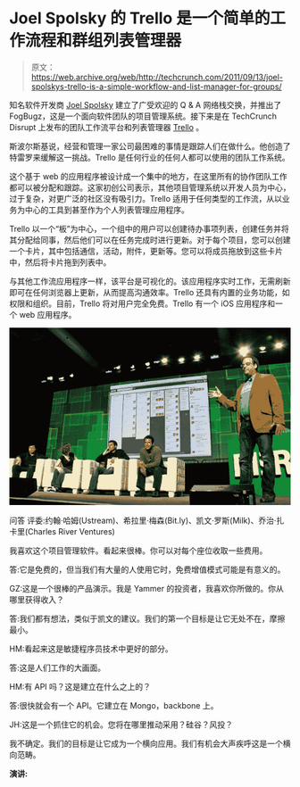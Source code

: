 # Joel Spolsky 的 Trello 是一个简单的工作流程和群组列表管理器

> 原文：<https://web.archive.org/web/http://techcrunch.com/2011/09/13/joel-spolskys-trello-is-a-simple-workflow-and-list-manager-for-groups/>

知名软件开发商 [Joel Spolsky](https://web.archive.org/web/20230205035937/http://www.crunchbase.com/person/joel-spolsky-2) 建立了广受欢迎的 Q & A 网络栈交换，并推出了 FogBugz，这是一个面向软件团队的项目管理系统。接下来是在 TechCrunch Disrupt 上发布的团队工作流平台和列表管理器 [Trello](https://web.archive.org/web/20230205035937/https://trello.com/) 。

斯波尔斯基说，经营和管理一家公司最困难的事情是跟踪人们在做什么。他创造了特雷罗来缓解这一挑战。Trello 是任何行业的任何人都可以使用的团队工作系统。

这个基于 web 的应用程序被设计成一个集中的地方，在这里所有的协作团队工作都可以被分配和跟踪。这家初创公司表示，其他项目管理系统以开发人员为中心，过于复杂，对更广泛的社区没有吸引力。Trello 适用于任何类型的工作流，从以业务为中心的工具到甚至作为个人列表管理应用程序。

Trello 以一个“板”为中心，一个组中的用户可以创建待办事项列表，创建任务并将其分配给同事，然后他们可以在任务完成时进行更新。对于每个项目，您可以创建一个卡片，其中包括通信，活动，附件，更新等。您可以将成员拖放到这些卡片中，然后将卡片拖到列表中。

与其他工作流应用程序一样，该平台是可视化的。该应用程序实时工作，无需刷新即可在任何浏览器上更新，从而提高沟通效率。Trello 还具有内置的业务功能，如权限和组织。目前，Trello 将对用户完全免费。Trello 有一个 iOS 应用程序和一个 web 应用程序。

![](img/c934eaff3bc6cf01269f477f6d48a743.png "disruptSF11-2905-1")

问答
评委:约翰·哈姆(Ustream)、希拉里·梅森(Bit.ly)、凯文·罗斯(Milk)、乔治·扎卡里(Charles River Ventures)

我喜欢这个项目管理软件。看起来很棒。你可以对每个座位收取一些费用。

答:它是免费的，但当我们有大量的人使用它时，免费增值模式可能是有意义的。

GZ:这是一个很棒的产品演示。我是 Yammer 的投资者，我喜欢你所做的。你从哪里获得收入？

答:我们都有想法，类似于凯文的建议。我们的第一个目标是让它无处不在，摩擦最小。

HM:看起来这是敏捷程序员技术中更好的部分。

答:这是人们工作的大画面。

HM:有 API 吗？这是建立在什么之上的？

答:很快就会有一个 API。它建立在 Mongo，backbone 上。

JH:这是一个抓住它的机会。您将在哪里推动采用？硅谷？风投？

我不确定。我们的目标是让它成为一个横向应用。我们有机会大声疾呼这是一个横向范畴。

**演讲:**